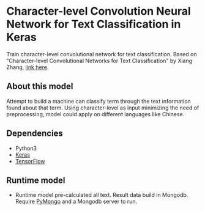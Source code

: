 # Character-level Convolution Neural Network for Text Classification in Keras

Train character-level convolutional network for text classification. Based on "Character-level Convolutional Networks for Text Classification" by Xiang Zhang, [link here](https://arxiv.org/abs/1509.01626).

## About this model

Attempt to build a machine can classify term through the text information found about that term. Using character-level as input minimizing the need of preprocessing, model could apply on different languages like Chinese.

## Dependencies

* Python3
* [Keras](http://keras.io/)
* [TensorFlow](https://www.tensorflow.org)

## Runtime model

* Runtime model pre-calculated all text. Result data build in Mongodb. Require [PyMongo](https://api.mongodb.com/python/current/) and a Mongodb server to run.
